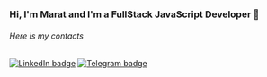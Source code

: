 ### Hi, I'm Marat and I'm a FullStack JavaScript Developer 👋

###### Here is my contacts

[![LinkedIn badge](https://img.shields.io/badge/LinkedIn-0077B5?style=for-the-badge&logo=linkedin&logoColor=white)](https://www.linkedin.com/in/marat-kuzakhmetov/)
[![Telegram badge](https://img.shields.io/badge/Telegram-2CA5E0?style=for-the-badge&logo=telegram&logoColor=white)](https://t.me/Marat_Kuzakhmetov)

<!-- **MaratKuzakhmetov/MaratKuzakhmetov** is a ✨ _special_ ✨ repository because its `README.md` (this file) appears on your GitHub profile.

Here are some ideas to get you started:

- 🔭 I’m currently working on ...
- 🌱 I’m currently learning ...
- 👯 I’m looking to collaborate on ...
- 🤔 I’m looking for help with ...
- 💬 Ask me about ...
- 📫 How to reach me: ...
- 😄 Pronouns: ...
- ⚡ Fun fact: ... -->
